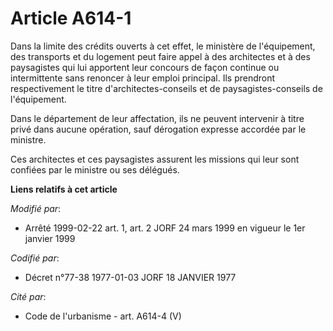 # Article A614-1

Dans la limite des crédits ouverts à cet effet, le ministère de l'équipement, des transports et du logement peut faire appel
à des architectes et à des paysagistes qui lui apportent leur concours de façon continue ou intermittente sans renoncer à
leur emploi principal. Ils prendront respectivement le titre d'architectes-conseils et de paysagistes-conseils de
l'équipement.

Dans le département de leur affectation, ils ne peuvent intervenir à titre privé dans aucune opération, sauf dérogation
expresse accordée par le ministre.

Ces architectes et ces paysagistes assurent les missions qui leur sont confiées par le ministre ou ses délégués.

**Liens relatifs à cet article**

_Modifié par_:

  - Arrêté 1999-02-22 art. 1, art. 2 JORF 24 mars 1999 en vigueur le 1er janvier 1999

_Codifié par_:

  - Décret n°77-38 1977-01-03 JORF 18 JANVIER 1977

_Cité par_:

  - Code de l'urbanisme - art. A614-4 (V)
